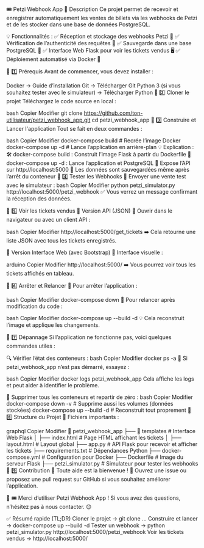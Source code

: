 🎟️ Petzi Webhook App
📌 Description
Ce projet permet de recevoir et enregistrer automatiquement les ventes de billets via les webhooks de Petzi et de les stocker dans une base de données PostgreSQL.

💡 Fonctionnalités :
✅ Réception et stockage des webhooks Petzi 🎫
✅ Vérification de l’authenticité des requêtes 🔐
✅ Sauvegarde dans une base PostgreSQL 💾
✅ Interface Web Flask pour voir les tickets vendus 🖥️
✅ Déploiement automatisé via Docker 🐳

📌 1️⃣ Prérequis
Avant de commencer, vous devez installer :

Docker → Guide d’installation
Git → Télécharger Git
Python 3 (si vous souhaitez tester avec le simulateur) → Télécharger Python
📌 2️⃣ Cloner le projet
Téléchargez le code source en local :

bash
Copier
Modifier
git clone https://github.com/ton-utilisateur/petzi_webhook_app.git
cd petzi_webhook_app
📌 3️⃣ Construire et Lancer l'application
Tout se fait en deux commandes :

bash
Copier
Modifier
docker-compose build    # Recrée l’image Docker
docker-compose up -d    # Lance l’application en arrière-plan
💡 Explication :
🛠 docker-compose build : Construit l’image Flask à partir du Dockerfile
🚀 docker-compose up -d : Lance l’application et PostgreSQL
📡 Expose l’API sur http://localhost:5000
📂 Les données sont sauvegardées même après l’arrêt du conteneur
📌 4️⃣ Tester les Webhooks
🚀 Envoyer une vente test avec le simulateur :
bash
Copier
Modifier
python petzi_simulator.py http://localhost:5000/petzi_webhook
✅ Vous verrez un message confirmant la réception des données.

📌 5️⃣ Voir les tickets vendus
🔹 Version API (JSON)
📌 Ouvrir dans le navigateur ou avec un client API :

bash
Copier
Modifier
http://localhost:5000/get_tickets
➡️ Cela retourne une liste JSON avec tous les tickets enregistrés.

🔹 Version Interface Web (avec Bootstrap)
📌 Interface visuelle :

arduino
Copier
Modifier
http://localhost:5000/
➡️ Vous pourrez voir tous les tickets affichés en tableau.

📌 6️⃣ Arrêter et Relancer
📌 Pour arrêter l’application :

bash
Copier
Modifier
docker-compose down
📌 Pour relancer après modification du code :

bash
Copier
Modifier
docker-compose up --build -d
💡 Cela reconstruit l’image et applique les changements.

📌 7️⃣ Dépannage
Si l’application ne fonctionne pas, voici quelques commandes utiles :

🔍 Vérifier l’état des conteneurs :
bash
Copier
Modifier
docker ps -a
📌 Si petzi_webhook_app n’est pas démarré, essayez :

bash
Copier
Modifier
docker logs petzi_webhook_app
Cela affiche les logs et peut aider à identifier le problème.

🔄 Supprimer tous les conteneurs et repartir de zéro :
bash
Copier
Modifier
docker-compose down -v   # Supprime aussi les volumes (données stockées)
docker-compose up --build -d   # Reconstruit tout proprement
📌 8️⃣ Structure du Projet
📂 Fichiers importants :

graphql
Copier
Modifier
📁 petzi_webhook_app
 ├── 📂 templates        # Interface Web Flask
 │   ├── index.html      # Page HTML affichant les tickets
 │   ├── layout.html     # Layout global
 ├── app.py             # API Flask pour recevoir et afficher les tickets
 ├── requirements.txt    # Dépendances Python
 ├── docker-compose.yml  # Configuration pour Docker
 ├── Dockerfile          # Image du serveur Flask
 ├── petzi_simulator.py  # Simulateur pour tester les webhooks
📌 9️⃣ Contribution
🙌 Toute aide est la bienvenue !
📌 Ouvrez une issue ou proposez une pull request sur GitHub si vous souhaitez améliorer l’application.

🚀 🎟️ Merci d’utiliser Petzi Webhook App !
Si vous avez des questions, n’hésitez pas à nous contacter. 😊

✅ Résumé rapide (TL;DR)
Cloner le projet → git clone ...
Construire et lancer → docker-compose up --build -d
Tester un webhook → python petzi_simulator.py http://localhost:5000/petzi_webhook
Voir les tickets vendus → http://localhost:5000/
